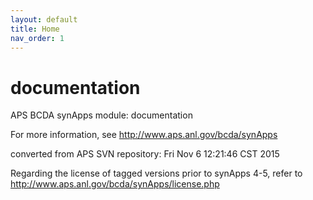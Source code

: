 ```yaml
---
layout: default
title: Home
nav_order: 1
---
```



# documentation
APS BCDA synApps module: documentation

For more information, see
   http://www.aps.anl.gov/bcda/synApps

converted from APS SVN repository: Fri Nov  6 12:21:46 CST 2015

Regarding the license of tagged versions prior to synApps 4-5,
refer to http://www.aps.anl.gov/bcda/synApps/license.php
